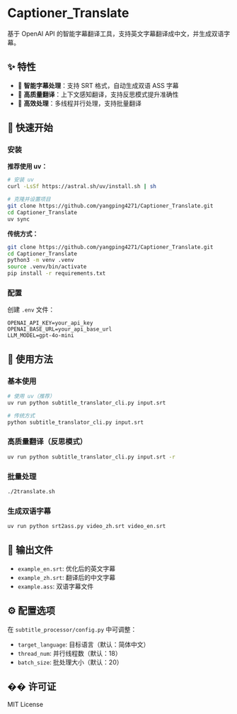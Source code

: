 # Captioner_Translate

基于 OpenAI API 的智能字幕翻译工具，支持英文字幕翻译成中文，并生成双语字幕。

## ✨ 特性

- 🎯 **智能字幕处理**：支持 SRT 格式，自动生成双语 ASS 字幕
- 🔄 **高质量翻译**：上下文感知翻译，支持反思模式提升准确性
- 🚀 **高效处理**：多线程并行处理，支持批量翻译

## 🚀 快速开始

### 安装

**推荐使用 uv：**
```bash
# 安装 uv
curl -LsSf https://astral.sh/uv/install.sh | sh

# 克隆并设置项目
git clone https://github.com/yangping4271/Captioner_Translate.git
cd Captioner_Translate
uv sync
```

**传统方式：**
```bash
git clone https://github.com/yangping4271/Captioner_Translate.git
cd Captioner_Translate
python3 -m venv .venv
source .venv/bin/activate
pip install -r requirements.txt
```

### 配置

创建 `.env` 文件：
```env
OPENAI_API_KEY=your_api_key
OPENAI_BASE_URL=your_api_base_url
LLM_MODEL=gpt-4o-mini
```

## 📖 使用方法

### 基本使用
```bash
# 使用 uv（推荐）
uv run python subtitle_translator_cli.py input.srt

# 传统方式
python subtitle_translator_cli.py input.srt
```

### 高质量翻译（反思模式）
```bash
uv run python subtitle_translator_cli.py input.srt -r
```

### 批量处理
```bash
./2translate.sh
```

### 生成双语字幕
```bash
uv run python srt2ass.py video_zh.srt video_en.srt
```

## 📁 输出文件

- `example_en.srt`: 优化后的英文字幕
- `example_zh.srt`: 翻译后的中文字幕  
- `example.ass`: 双语字幕文件

## ⚙️ 配置选项

在 `subtitle_processor/config.py` 中可调整：
- `target_language`: 目标语言（默认：简体中文）
- `thread_num`: 并行线程数（默认：18）
- `batch_size`: 批处理大小（默认：20）

## �� 许可证

MIT License
